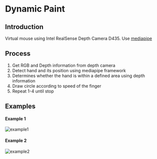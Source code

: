 # Dynamic Paint

## Introduction
Virtual mouse using Intel RealSense Depth Camera D435. Use [mediapipe](https://github.com/google/mediapipe)

## Process
1. Get RGB and Depth information from depth camera
2. Detect hand and its position using mediapipe framework
3. Determines whether the hand is within a defined area using depth information 
4. Draw circle according to speed of the finger
5. Repeat 1-4 until stop

## Examples
#### Example 1
![example1](https://github.com/kukwang/dynamic_paint/assets/52880303/aded3e94-35db-4cf6-9d74-13230d06c991)

#### Example 2
![example2](https://github.com/kukwang/Dynamic_paint/assets/52880303/dfa11538-dabe-4b72-804d-bd9de61a532e)